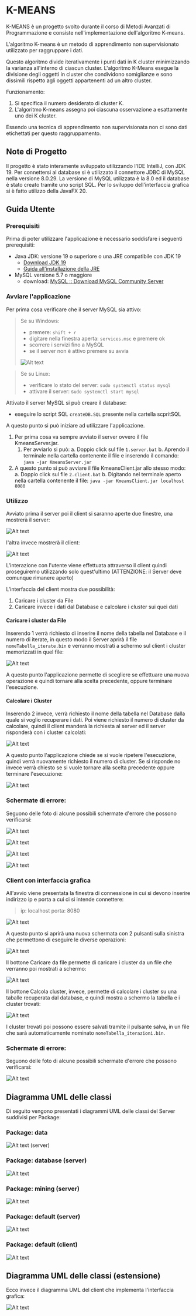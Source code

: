 # K-MEANS

K-MEANS è un progetto svolto durante il corso di Metodi Avanzati di Programmazione e consiste nell'implementazione dell'algoritmo K-means.

L'algoritmo K-means è un metodo di apprendimento non supervisionato utilizzato per raggruppare i dati. 

Questo algoritmo divide iterativamente i punti dati in K cluster minimizzando la varianza all'interno di ciascun cluster. L'algoritmo K-Means esegue la divisione degli oggetti in cluster che condividono somiglianze e sono dissimili rispetto agli oggetti appartenenti ad un altro cluster.

Funzionamento:
1. Si specifica il numero desiderato di cluster K.
2. L'algoritmo K-means assegna poi ciascuna osservazione a esattamente uno dei K cluster.

Essendo una tecnica di apprendimento non supervisionata non ci sono dati etichettati per questo raggruppamento.

## Note di Progetto
Il progetto è stato interamente sviluppato utilizzando l'IDE IntelliJ, con JDK 19. Per connettersi al database si è utilizzato il connettore JDBC di MySQL nella versione 8.0.29. La versione di MySQL utilizzata è la 8.0 ed il database è stato creato tramite uno script SQL. Per lo sviluppo dell'interfaccia grafica si è fatto utilizzo della JavaFX 20.

## Guida Utente
### Prerequisiti
Prima di poter utilizzare l'applicazione è necessario soddisfare i seguenti prerequisiti:
- Java JDK: versione 19 o superiore o una JRE compatibile con JDK 19
    - [Download JDK 19](https://www.oracle.com/java/technologies/javase/jdk19-archive-downloads.html)
	- [Guida all'installazione della JRE](https://docs.oracle.com/goldengate/1212/gg-winux/GDRAD/java.htm#BGBFJHAB)
- MySQL versione 5.7 o maggiore
	- download: [MySQL :: Download MySQL Community Server](https://dev.mysql.com/downloads/mysql/)


### Avviare l'applicazione
Per prima cosa verificare che il server MySQL sia attivo:
> Se su Windows:
> - premere: `shift + r`
> - digitare nella finestra aperta: `services.msc` e premere ok
> - scorrere i servizi fino a MySQL
> - se il server non è attivo premere su avvia
> 
> ![Alt text](<figures/Pasted image 20230919235118.png>)


> Se su Linux:
> - verificare lo stato del server: `sudo systemctl status mysql`
> - attivare il server: s`udo systemctl start mysql`
>


Attivato il server MySQL si può creare il database:
- eseguire lo script SQL `createDB.SQL` presente nella cartella scpritSQL 

A questo punto si può iniziare ad utilizzare l'applicazione.

1. Per prima cosa va sempre avviato il server ovvero il file KmeansServer.jar. 
	1. Per avviarlo si può:
		a. Doppio click sul file `1.server.bat`
		b. Aprendo il terminale nella cartella contenente il file e inserendo il comando: `java -jar KmeansServer.jar`
2. A questo punto si può avviare il file KmeansClient.jar allo stesso modo:
	a. Doppio click sul file `2.client.bat`
	b. Digitando nel terminale aperto nella cartella contenente il file: `java -jar KmeansClient.jar localhost 8080`

### Utilizzo
Avviato prima il server poi il client si saranno aperte due finestre, una mostrerà il server:

![Alt text](<figures/Pasted image 20230919235322.png>)

l'altra invece mostrerà il client:

![Alt text](<figures/Pasted image 20230919235343.png>)

L'interazione con l'utente viene effettuata attraverso il client quindi proseguiremo utilizzando solo quest'ultimo (ATTENZIONE: il Server deve comunque rimanere aperto)

L'interfaccia del client mostra due possibilità:
1. Caricare i cluster da File
2. Caricare invece i dati dal Database e calcolare i cluster sui quei dati

#### Caricare i cluster da File
Inserendo 1 verrà richiesto di inserire il nome della tabella nel Database e il numero di iterate, in questo modo il Server aprirà il file `nomeTabella_iterate.bin` e verranno mostrati a schermo sul client i cluster memorizzati in quel file:

![Alt text](<figures/Pasted image 20230920000113.png>)

A questo punto l'applicazione permette di scegliere se effettuare una nuova operazione e quindi tornare alla scelta precedente, oppure terminare l'esecuzione.

#### Calcolare i Cluster
Inserendo 2 invece, verrà richiesto il nome della tabella nel Database dalla quale si voglio recuperare i dati. Poi viene richiesto il numero di cluster da calcolare, quindi il client manderà la richiesta al server ed il server risponderà con i cluster calcolati:

![Alt text](<figures/Pasted image 20230920000439.png>)

A questo punto l'applicazione chiede se si vuole ripetere l'esecuzione, quindi verrà nuovamente richiesto il numero di cluster. Se si risponde no invece verrà chiesto se si vuole tornare alla scelta precedente oppure terminare l'esecuzione:

![Alt text](<figures/Pasted image 20230920000835.png>)

### Schermate di errore:
Seguono delle foto di alcune possibili schermate d'errore che possono verificarsi:

![Alt text](<figures/e1.jpg>)

![Alt text](<figures/e2.jpg>)

![Alt text](<figures/e3.jpg>)

![Alt text](<figures/e4.jpg>)

### Client con interfaccia grafica
All'avvio viene presentata la finestra di connessione in cui si devono inserire indirizzo ip e porta a cui ci si intende connettere:
> ip: localhost
> porta: 8080

![Alt text](figures/1.jpg)

A questo punto si aprirà una nuova schermata con 2 pulsanti sulla sinistra che permettono di eseguire le diverse operazioni:

![Alt text](figures/2.jpg)

Il bottone Caricare da file permette di caricare i cluster da un file che verranno poi mostrati a schermo:

![Alt text](figures/3.jpg)

Il bottone Calcola cluster, invece, permette di calcolare i cluster su una taballe recuperata dal database, e quindi mostra a schermo la tabella e i cluster trovati:

![Alt text](figures/4.jpg)

I cluster trovati poi possono essere salvati tramite il pulsante salva, in un file che sarà automaticamente nominato `nomeTabella_iterazioni.bin`.

### Schermate di errore:
Seguono delle foto di alcune possibili schermate d'errore che possono verificarsi:

![Alt text](figures/erroriUI-1.jpg)


## Diagramma UML delle classi
Di seguito vengono presentati i diagrammi UML delle classi del Server suddivisi per Package:
### Package: data

![Alt text](figures/data.jpg) (server)

### Package: database (server)

![Alt text](figures/database.jpg)

### Package: mining (server)

![Alt text](figures/cluster.jpg)

### Package: default (server)

![Alt text](figures/default.jpg)

### Package: default (client)

![Alt text](figures/client.jpg)

## Diagramma UML delle classi (estensione)

Ecco invece il diagramma UML del client che implementa l'interfaccia grafica:

![Alt text](figures/UI.jpg)

